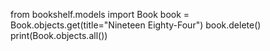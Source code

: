 from bookshelf.models import Book
book = Book.objects.get(title="Nineteen Eighty-Four")
book.delete()
print(Book.objects.all())
